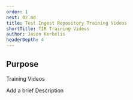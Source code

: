 ```yaml
---
order: 1
next: 02.md
title: Test Ingest Repository Training Videos
shortTitle: TIR Training Videos
author: Jason Kerbelis
headerDepth: 4
---
```


## Purpose

Training Videos

Add a brief Description
